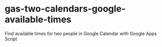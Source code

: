 # gas-two-calendars-google-available-times
Find available times for two people in Google Calendar with Google Apps Script
